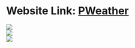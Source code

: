 # Website Link: <a href="https://pweather-pk.netlify.app/" target="_blank">PWeather</a>

<img src="assets/Home.png"><br>
<img src="assets/Settings.png"><br>
<img src="assets/About.png">
